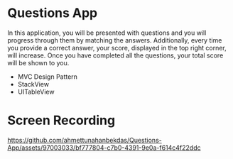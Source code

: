 # Questions App

In this application, you will be presented with questions and you will progress through them by matching the answers. Additionally, every time you provide a correct answer, your score, displayed in the top right corner, will increase. Once you have completed all the questions, your total score will be shown to you.

- MVC Design Pattern
- StackView
- UITableView


# Screen Recording


https://github.com/ahmettunahanbekdas/Questions-App/assets/97003033/bf777804-c7b0-4391-9e0a-f614c4f22ddc
